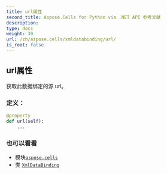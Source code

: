 ```yaml
---
title: url属性
second_title: Aspose.Cells for Python via .NET API 参考文献
description:
type: docs
weight: 30
url: /zh/aspose.cells/xmldatabinding/url/
is_root: false
---
```

## url属性

获取此数据绑定的源 url。
### 定义：
```python
@property
def url(self):
    ...
```

### 也可以看看
* 模块[`aspose.cells`](../../)
* 类 [`XmlDataBinding`](/cells/python-net/zh/aspose.cells/xmldatabinding)
